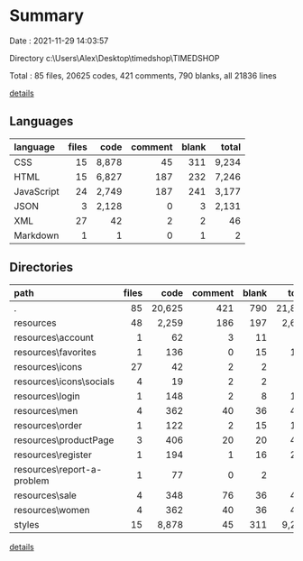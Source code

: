 # Summary

Date : 2021-11-29 14:03:57

Directory c:\Users\Alex\Desktop\timedshop\TIMEDSHOP

Total : 85 files,  20625 codes, 421 comments, 790 blanks, all 21836 lines

[details](details.md)

## Languages
| language | files | code | comment | blank | total |
| :--- | ---: | ---: | ---: | ---: | ---: |
| CSS | 15 | 8,878 | 45 | 311 | 9,234 |
| HTML | 15 | 6,827 | 187 | 232 | 7,246 |
| JavaScript | 24 | 2,749 | 187 | 241 | 3,177 |
| JSON | 3 | 2,128 | 0 | 3 | 2,131 |
| XML | 27 | 42 | 2 | 2 | 46 |
| Markdown | 1 | 1 | 0 | 1 | 2 |

## Directories
| path | files | code | comment | blank | total |
| :--- | ---: | ---: | ---: | ---: | ---: |
| . | 85 | 20,625 | 421 | 790 | 21,836 |
| resources | 48 | 2,259 | 186 | 197 | 2,642 |
| resources\account | 1 | 62 | 3 | 11 | 76 |
| resources\favorites | 1 | 136 | 0 | 15 | 151 |
| resources\icons | 27 | 42 | 2 | 2 | 46 |
| resources\icons\socials | 4 | 19 | 2 | 2 | 23 |
| resources\login | 1 | 148 | 2 | 8 | 158 |
| resources\men | 4 | 362 | 40 | 36 | 438 |
| resources\order | 1 | 122 | 2 | 15 | 139 |
| resources\productPage | 3 | 406 | 20 | 20 | 446 |
| resources\register | 1 | 194 | 1 | 16 | 211 |
| resources\report-a-problem | 1 | 77 | 0 | 2 | 79 |
| resources\sale | 4 | 348 | 76 | 36 | 460 |
| resources\women | 4 | 362 | 40 | 36 | 438 |
| styles | 15 | 8,878 | 45 | 311 | 9,234 |

[details](details.md)